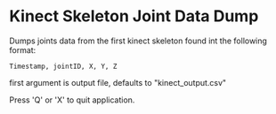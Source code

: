 # Kinect Skeleton Joint Data Dump #

Dumps joints data from the first kinect skeleton found int the following format:

```Timestamp, jointID, X, Y, Z```

first argument is output file, defaults to "kinect_output.csv"

Press 'Q' or 'X' to quit application.

